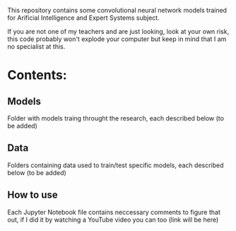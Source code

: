 This repository contains some convolutional neural network models trained for Arificial Intelligence and Expert Systems subject.

If you are not one of my teachers and are just looking, look at your own risk, this code probably won't explode your computer but keep in mind that I am no specialist at this.

# Contents:
## Models
Folder with models traing throught the research, each described below
(to be added)
## Data
Folders containing data used to train/test specific models, each described below
(to be added)
## How to use
Each Jupyter Notebook file contains neccessary comments to figure that out, if I did it by watching a YouTube video you can too (link will be here)
